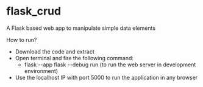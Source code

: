 # flask_crud

A Flask based web app to manipulate simple data elements

How to run?
- Download the code and extract
- Open terminal and fire the following command:
  - flask --app flask --debug run (to run the web server in development environment)
- Use the localhost IP with port 5000 to run the application in any browser
